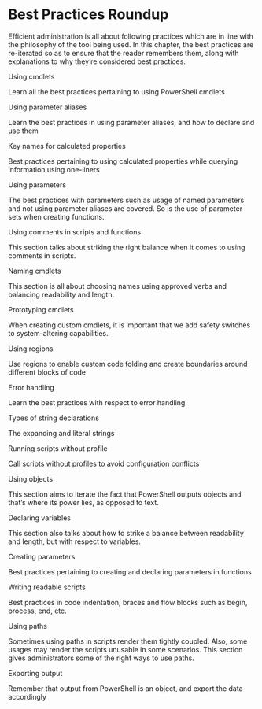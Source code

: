 # Best Practices Roundup

Efficient administration is all about following practices which are in line with the philosophy of the tool being used. In this chapter, the best practices are re-iterated so as to ensure that the reader remembers them, along with explanations to why they’re considered best practices.

Using cmdlets

Learn all the best practices pertaining to using PowerShell cmdlets

Using parameter aliases

Learn the best practices in using parameter aliases, and how to declare and use them

Key names for calculated properties

Best practices pertaining to using calculated properties while querying information using one-liners

Using parameters

The best practices with parameters such as usage of named parameters and not using parameter aliases are covered. So is the use of parameter sets when creating functions.

Using comments in scripts and functions

This section talks about striking the right balance when it comes to using comments in scripts.

Naming cmdlets

This section is all about choosing names using approved verbs and balancing readability and length.

Prototyping cmdlets

When creating custom cmdlets, it is important that we add safety switches to system-altering capabilities.

Using regions

Use regions to enable custom code folding and create boundaries around different blocks of code

Error handling

Learn the best practices with respect to error handling

Types of string declarations

The expanding and literal strings

Running scripts without profile

Call scripts without profiles to avoid configuration conflicts

Using objects

This section aims to iterate the fact that PowerShell outputs objects and that’s where its power lies, as opposed to text.

Declaring variables

This section also talks about how to strike a balance between readability and length, but with respect to variables.

Creating parameters

Best practices pertaining to creating and declaring parameters in functions

Writing readable scripts

Best practices in code indentation, braces and flow blocks such as begin, process, end, etc.

Using paths

Sometimes using paths in scripts render them tightly coupled. Also, some usages may render the scripts unusable in some scenarios. This section gives administrators some of the right ways to use paths.

Exporting output

Remember that output from PowerShell is an object, and export the data accordingly